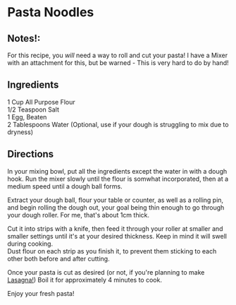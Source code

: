 # Pasta Noodles

## Notes!:
For this recipe, you *will* need a way to roll and cut your pasta! I have a Mixer with an attachment for this, but be warned - This is very hard to do by hand!  

## Ingredients  

1 Cup All Purpose Flour  
1/2 Teaspoon Salt  
1 Egg, Beaten  
2 Tablespoons Water (Optional, use if your dough is struggling to mix due to dryness)  

## Directions  

In your mixing bowl, put all the ingredients except the water in with a dough hook. Run the mixer slowly until the flour is somwhat incorporated, then at a medium speed until a dough ball forms.  

Extract your dough ball, flour your table or counter, as well as a rolling pin, and begin rolling the dough out, your goal being thin enough to go through your dough roller. For me, that's about 1cm thick.  


Cut it into strips with a knife, then feed it through your roller at smaller and smaller settings until it's at your desired thickness. Keep in mind it will swell during cooking.  
Dust flour on each strip as you finish it, to prevent them sticking to each other both before and after cutting.

Once your pasta is cut as desired (or not, if you're planning to make [Lasagna!](../Lasagna.md)) Boil it for approximately 4 minutes to cook. 


Enjoy your fresh pasta!

